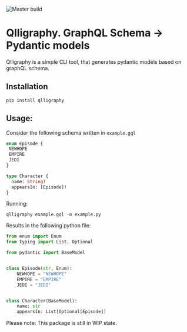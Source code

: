 ![Master build](https://github.com/kuchichan/QLligraphy/actions/workflows/main.yml/badge.svg?branch=main)
# Qlligraphy. GraphQL Schema -> Pydantic models 

Qlligraphy is a simple CLI tool, that generates pydantic models based on graphQL schema. 

## Installation

``` shell
pip install qlligraphy
```

## Usage:
Consider the following schema written in `example.gql` 

``` graphQL 
enum Episode {
 NEWHOPE
 EMPIRE
 JEDI
}

type Character {
  name: String!
  appearsIn: [Episode]!
}
```

Running:

``` shell
qlligraphy example.gql -o example.py
```

Results in the following python file: 

``` python
from enum import Enum
from typing import List, Optional

from pydantic import BaseModel


class Episode(str, Enum):
    NEWHOPE = "NEWHOPE"
    EMPIRE = "EMPIRE"
    JEDI = "JEDI"


class Character(BaseModel):
    name: str
    appearsIn: List[Optional[Episode]]

```

Please note: This package is still in WIP state.

